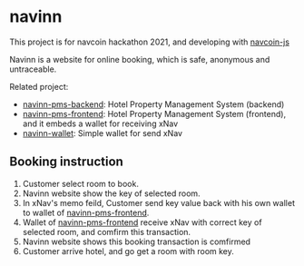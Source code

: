 # navinn

This project is for navcoin hackathon 2021, and developing with [navcoin-js](https://github.com/aguycalled/navcoin-js)

Navinn is a website for online booking, which is safe, anonymous and untraceable.

Related project:
* [navinn-pms-backend](https://github.com/z5612365/navinn-pms-backend): Hotel Property Management System (backend)
* [navinn-pms-frontend](https://github.com/z5612365/navinn-pms-frontend): Hotel Property Management System (frontend), and it embeds a wallet for receiving xNav
* [navinn-wallet](https://github.com/z5612365/navinn-wallet): Simple wallet for send xNav

## Booking instruction
1. Customer select room to book.
1. Navinn website show the key of selected room.
1. In xNav's memo feild, Customer send key value back with his own wallet to wallet of [navinn-pms-frontend](https://github.com/z5612365/navinn-pms-frontend).
1. Wallet of [navinn-pms-frontend](https://github.com/z5612365/navinn-pms-frontend) receive xNav with correct key of selected room, and comfirm this transaction.
1. Navinn website shows this booking transaction is comfirmed
1. Customer arrive hotel, and go get a room with room key.

